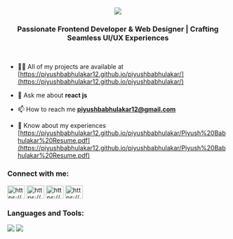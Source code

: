 

<h1 align="center">
    <img src="https://readme-typing-svg.herokuapp.com/?font=Poppins&size=35&color=F71515&center=true&vCenter=true&width=500&height=70&duration=4000&lines=Hi+There!+👋;+I'm+Piyush+Babhulakar!;" />
</h1>


<h3 align="center">Passionate Frontend Developer & Web Designer | Crafting Seamless UI/UX Experiences</h3>

<br/>

- 👨‍💻 All of my projects are available at [https://piyushbabhulakar12.github.io/piyushbabhulakar/](https://piyushbabhulakar12.github.io/piyushbabhulakar/)

- 💬 Ask me about **react js**

- 📫 How to reach me **piyushbabhulakar12@gmail.com**

- 📄 Know about my experiences [https://piyushbabhulakar12.github.io/piyushbabhulakar/Piyush%20Babhulakar%20Resume.pdf](https://piyushbabhulakar12.github.io/piyushbabhulakar/Piyush%20Babhulakar%20Resume.pdf)

<h3 align="left">Connect with me:</h3>
<p align="left">
<a href="https://linkedin.com/in/https://www.linkedin.com/in/piyush-babhulakar-839b57200/" target="blank"><img align="center" src="https://raw.githubusercontent.com/rahuldkjain/github-profile-readme-generator/master/src/images/icons/Social/linked-in-alt.svg" alt="https://www.linkedin.com/in/piyush-babhulakar-839b57200/" height="30" width="40" /></a>
<a href="https://instagram.com/https://www.instagram.com/mr.piyush.14/" target="blank"><img align="center" src="https://raw.githubusercontent.com/rahuldkjain/github-profile-readme-generator/master/src/images/icons/Social/instagram.svg" alt="https://www.instagram.com/mr.piyush.14/" height="30" width="40" /></a>
<a href="https://dribbble.com/https://dribbble.com/piyushbabhulakar/shots" target="blank"><img align="center" src="https://raw.githubusercontent.com/rahuldkjain/github-profile-readme-generator/master/src/images/icons/Social/dribbble.svg" alt="https://dribbble.com/piyushbabhulakar/shots" height="30" width="40" /></a>
<a href="https://www.behance.net/https://www.behance.net/piyushbabhula" target="blank"><img align="center" src="https://raw.githubusercontent.com/rahuldkjain/github-profile-readme-generator/master/src/images/icons/Social/behance.svg" alt="https://www.behance.net/piyushbabhula" height="30" width="40" /></a>
</p>

<h3 align="left">Languages and Tools:</h3>

 <img src="https://skillicons.dev/icons?i=react,bootstrap,mui,html,css,vscode,github,figma,tailwind,git,docker,aws,figma,md,php" />
    <img src="https://skillicons.dev/icons?i=nodejs,javascript,firebase,nextjs,mysql,stackoverflow" /><br>

